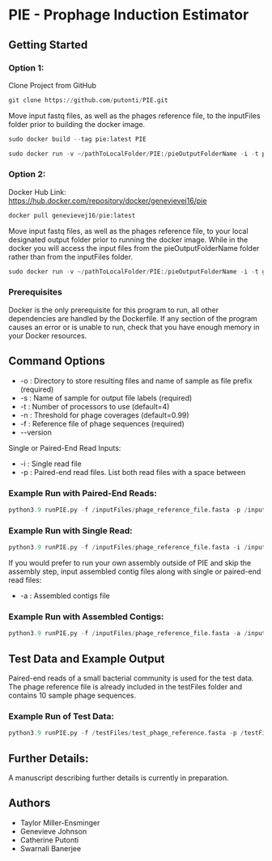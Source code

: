 # PIE - Prophage Induction Estimator

## Getting Started
### Option 1:
Clone Project from GitHub
```python
git clone https://github.com/putonti/PIE.git
```
Move input fastq files, as well as the phages reference file, to the inputFiles folder prior to building the docker image.
```python
sudo docker build --tag pie:latest PIE
```
```python
sudo docker run -v ~/pathToLocalFolder/PIE:/pieOutputFolderName -i -t pie
```
### Option 2:
Docker Hub Link: https://hub.docker.com/repository/docker/genevievej16/pie
```python
docker pull genevievej16/pie:latest
```
Move input fastq files, as well as the phages reference file, to your local designated output folder prior to running the docker image. While in the docker you will access the input files from the pieOutputFolderName folder rather than from the inputFiles folder.
```python
sudo docker run -v ~/pathToLocalFolder/PIE:/pieOutputFolderName -i -t genevievej16/pie
```

### Prerequisites

Docker is the only prerequisite for this program to run, all other dependencies are handled by the Dockerfile. If any section of the program causes an error or is unable to run, check that you have enough memory in your Docker resources.

## Command Options

* -o : Directory to store resulting files and name of sample as file prefix (required)
* -s : Name of sample for output file labels (required)
* -t : Number of processors to use (default=4)
* -n : Threshold for phage coverages (default=0.99)
* -f : Reference file of phage sequences (required)
* --version

Single or Paired-End Read Inputs:
* -i : Single read file
* -p : Paired-end read files. List both read files with a space between

### Example Run with Paired-End Reads:
```python
python3.9 runPIE.py -f /inputFiles/phage_reference_file.fasta -p /inputFiles/R1.fastq /inputFiles/R2.fastq -s sample_name -o pieOutputFolderName/sample_output
```
### Example Run with Single Read:
```python
python3.9 runPIE.py -f /inputFiles/phage_reference_file.fasta -i /inputFiles/single_read_file.fastq -s sample_name -o pieOutputFolderName/sample_output
```

If you would prefer to run your own assembly outside of PIE and skip the assembly step, input assembled contig files along with single or paired-end read files:
* -a : Assembled contigs file

### Example Run with Assembled Contigs:
```python
python3.9 runPIE.py -f /inputFiles/phage_reference_file.fasta -a /inputFiles/contigs.fasta -p /inputFiles/R1.fastq /inputFiles/R2.fastq -s sample_name -o pieOutputFolderName/sample_output
```

## Test Data and Example Output
Paired-end reads of a small bacterial community is used for the test data.
The phage reference file is already included in the testFiles folder and contains 10 sample phage sequences.
### Example Run of Test Data:
```python
python3.9 runPIE.py -f /testFiles/test_phage_reference.fasta -p /testFiles/test_data_R1.fastq /testFiles/test_data_R2.fastq -s test_sample -o pieOutputFolderName/test_sample_output
```

## Further Details:
A manuscript describing further details is currently in preparation.

## Authors

* Taylor Miller-Ensminger
* Genevieve Johnson
* Catherine Putonti
* Swarnali Banerjee
